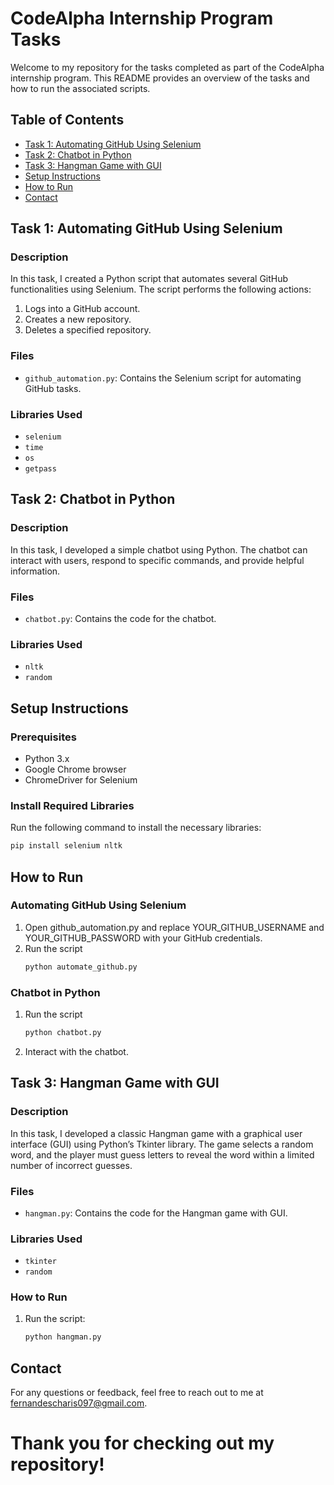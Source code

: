 # CodeAlpha Internship Program Tasks

Welcome to my repository for the tasks completed as part of the CodeAlpha internship program. This README provides an overview of the tasks and how to run the associated scripts.

## Table of Contents
- [Task 1: Automating GitHub Using Selenium](#task-1-automating-github-using-selenium)
- [Task 2: Chatbot in Python](#task-2-chatbot-in-python)
- [Task 3: Hangman Game with GUI](#task-3-hangman-game-with-gui)
- [Setup Instructions](#setup-instructions)
- [How to Run](#how-to-run)
- [Contact](#contact)


## Task 1: Automating GitHub Using Selenium

### Description
In this task, I created a Python script that automates several GitHub functionalities using Selenium. The script performs the following actions:
1. Logs into a GitHub account.
2. Creates a new repository.
3. Deletes a specified repository.

### Files
- `github_automation.py`: Contains the Selenium script for automating GitHub tasks.

### Libraries Used
- `selenium`
- `time`
- `os`
- `getpass`

## Task 2: Chatbot in Python

### Description
In this task, I developed a simple chatbot using Python. The chatbot can interact with users, respond to specific commands, and provide helpful information.

### Files
- `chatbot.py`: Contains the code for the chatbot.

### Libraries Used
- `nltk`
- `random`

## Setup Instructions

### Prerequisites
- Python 3.x
- Google Chrome browser
- ChromeDriver for Selenium

### Install Required Libraries
Run the following command to install the necessary libraries:
```bash
pip install selenium nltk
```
## How to Run
### Automating GitHub Using Selenium
1. Open github_automation.py and replace YOUR_GITHUB_USERNAME and YOUR_GITHUB_PASSWORD with your GitHub credentials.
2. Run the script
   ```bash
   python automate_github.py
   ```
### Chatbot in Python
1. Run the script
   ```bash
   python chatbot.py
   ```
2. Interact with the chatbot.

## Task 3: Hangman Game with GUI

### Description
In this task, I developed a classic Hangman game with a graphical user interface (GUI) using Python’s Tkinter library. The game selects a random word, and the player must guess letters to reveal the word within a limited number of incorrect guesses.

### Files
- `hangman.py`: Contains the code for the Hangman game with GUI.

### Libraries Used
- `tkinter`
- `random`

### How to Run
1. Run the script:
   ```bash
   python hangman.py

   
## Contact
For any questions or feedback, feel free to reach out to me at fernandescharis097@gmail.com.

# Thank you for checking out my repository!
